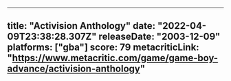 
---
title: "Activision Anthology"
date: "2022-04-09T23:38:28.307Z"
releaseDate: "2003-12-09"
platforms: ["gba"]
score: 79
metacriticLink: "https://www.metacritic.com/game/game-boy-advance/activision-anthology"
---
